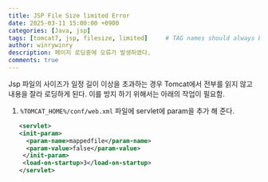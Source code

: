 ```yaml
---
title: JSP File Size limited Error
date: 2025-03-11 15:00:00 +0900
categories: [Java, jsp]
tags: [tomcat7, jsp, filesize, limited]     # TAG names should always be lowercase
author: winrywinry
description: 페이지 로딩중에 오류가 발생하였다.
comments: true
---
```

Jsp 파일의 사이즈가 일정 길이 이상을 초과하는 경우 Tomcat에서 전부를 읽지 않고 내용을 잘라 로딩하게 된다.
이를 방지 하기 위해서는 아래의 작업이 필요함.

1. `%TOMCAT_HOME%/conf/web.xml` 파일에 servlet에 param을 추가 해 준다.
 ```xml
    <servlet>
    <init-param>
      <param-name>mappedfile</param-name>
      <param-value>false</param-value>
     </init-param>
     <load-on-startup>3</load-on-startup>
    </servlet>
 ```
